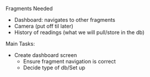 <p>Fragments Needed</p>
<ul><li>Dashboard: navigates to other fragments</li><li>Camera (put off til later)</li><li>History of readings (what we will pull/store in the db)</li></ul>
  
<p>Main Tasks:</p>
<ul><li>Create dashboard screen<ul><li>Ensure fragment navigation is correct</li></li><li>Decide type of db/Set up</li>
